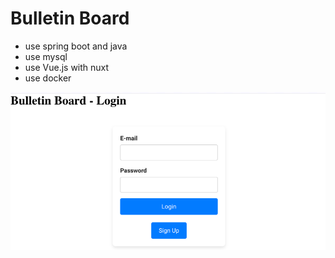 # Bulletin Board
- use spring boot and java
- use mysql
- use Vue.js with nuxt
- use docker

![img.png](img.png)
